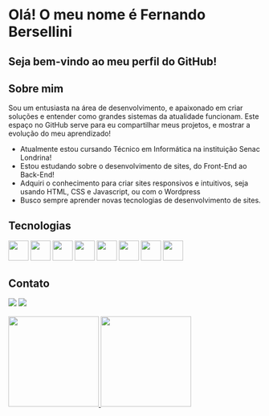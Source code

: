 <h1>Olá! O meu nome é Fernando Bersellini</h1>
<h2>Seja bem-vindo ao meu perfil do GitHub!</h2>

<h2>Sobre mim</h2>
<p>Sou um entusiasta na área de desenvolvimento, e apaixonado em criar soluções e entender como grandes sistemas da atualidade funcionam. Este espaço no GitHub serve para eu compartilhar meus projetos, e mostrar a evolução do meu aprendizado!</p>
<ul>
  <li>Atualmente estou cursando Técnico em Informática na instituição Senac Londrina!</li>
  <li>Estou estudando sobre o desenvolvimento de sites, do Front-End ao Back-End!</li>
  <li>Adquiri o conhecimento para criar sites responsivos e intuitivos, seja usando HTML, CSS e Javascript, ou com o Wordpress</li>
  <li>Busco sempre aprender novas tecnologias de desenvolvimento de sites.</li>
</ul>


<h2>Tecnologias</h2>
<img loading="lazy" src="https://cdn.jsdelivr.net/gh/devicons/devicon/icons/git/git-original.svg" width="40" height="40"/> 
<img loading="lazy" src="https://cdn.jsdelivr.net/gh/devicons/devicon@latest/icons/php/php-original.svg" width="40" height="40"/>
<img loading="lazy" src="https://cdn.jsdelivr.net/gh/devicons/devicon@latest/icons/html5/html5-original.svg" width="40" height="40"/>
<img loading="lazy" src="https://cdn.jsdelivr.net/gh/devicons/devicon@latest/icons/css3/css3-original.svg" width="40" height="40"/> 
<img src="https://cdn.jsdelivr.net/gh/devicons/devicon@latest/icons/javascript/javascript-plain.svg" width="40" height="40"/>
<img loading="lazy" src="https://cdn.jsdelivr.net/gh/devicons/devicon@latest/icons/mysql/mysql-original-wordmark.svg" width="40" height="40"/>
<img src="https://cdn.jsdelivr.net/gh/devicons/devicon@latest/icons/java/java-original-wordmark.svg" width="40" height="40"/>
<img src="https://cdn.jsdelivr.net/gh/devicons/devicon@latest/icons/wordpress/wordpress-original.svg" width="40" height="40"/>

<h2>Contato</h2>
<a href="www.linkedin.com/in/fernando-bersellini-619821227" target="_blank"><img loading="lazy" src="https://img.shields.io/badge/-LinkedIn-%230077B5?style=for-the-badge&logo=linkedin&logoColor=white" target="_blank"></a>
<a href="fernandobersellini@outlook.com.br"><img loading="lazy" src="https://img.shields.io/badge/Microsoft_Outlook-0078D4?style=for-the-badge&logo=microsoft-outlook&logoColor=white" target="_blank"></a>
<br><br>

<div>
<a href="https://github.com/FernandoBersellini">
<img loading="lazy" height="180em" src="https://github-readme-stats.vercel.app/api/top-langs/?username=FernandoBersellini&layout=compact&langs_count=7&theme=dracula"/>
<img loading="lazy" height="180em" src="https://github-readme-stats.vercel.app/api?username=FernandoBersellini&show_icons=true&theme=dracula&include_all_commits=true&count_private=true"/>
</div>
          
          
          
          
          
          

          


